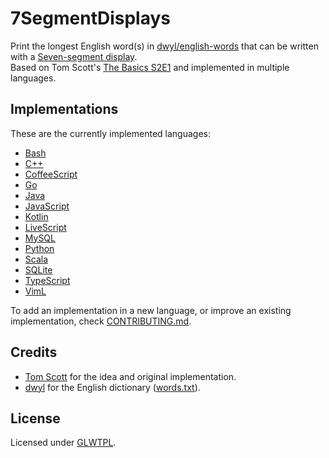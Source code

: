 # 7SegmentDisplays

Print the longest English word(s) in [dwyl/english-words][words]
that can be written with a [Seven-segment display][SSD].<br>
Based on Tom Scott's [The Basics S2E1][TB21]
and implemented in multiple languages.

[words]: https://github.com/dwyl/english-words
[SSD]: https://en.wikipedia.org/wiki/Seven-segment_display
[TB21]: https://www.youtube.com/watch?v=zp4BMR88260

## Implementations

These are the currently implemented languages:

* [Bash](implementations/Bash.sh)
* [C++](implementations/C++.cpp)
* [CoffeeScript](implementations/CoffeeScript.coffee)
* [Go](implementations/Go.go)
* [Java](implementations/Java.java)
* [JavaScript](implementations/JavaScript.js)
* [Kotlin](implementations/Kotlin.kt)
* [LiveScript](implementations/LiveScript.ls)
* [MySQL](implementations/MySQL.sql)
* [Python](implementations/Python.py)
* [Scala](implementations/Scala.scala)
* [SQLite](implementations/SQLite.sql)
* [TypeScript](implementations/TypeScript.ts)
* [VimL](implementations/VimL.vim)

To add an implementation in a new language,
or improve an existing implementation,
check [CONTRIBUTING.md](CONTRIBUTING.md).

## Credits

* [Tom Scott][Tom Scott] for the idea and original implementation.
* [dwyl][dwyl] for the English dictionary ([words.txt](words.txt)).

[Tom Scott]: https://twitter.com/tomscott
[dwyl]: https://github.com/dwyl/english-words/graphs/contributors

## License

Licensed under [GLWTPL](LICENSE).

